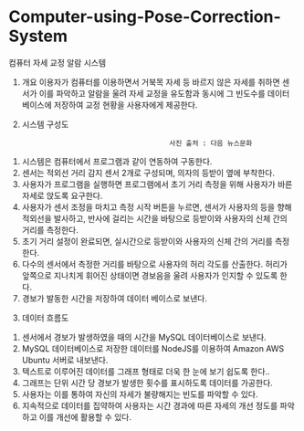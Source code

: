# Computer-using-Pose-Correction-System

컴퓨터 자세 교정 알람 시스템
1. 개요
이용자가 컴퓨터를 이용하면서 거북목 자세 등 바르지 않은 자세를 취하면 센서가 이를 파악하고 알람을 울려 자세 교정을 유도함과 동시에 그 빈도수를 데이터베이스에 저장하여 교정 현황을 사용자에게 제공한다.

2. 시스템 구성도
 
                                           사진 출처 : 다음 뉴스문화
 1) 시스템은 컴퓨터에서 프로그램과 같이 연동하여 구동한다.
 2) 센서는 적외선 거리 감지 센서 2개로 구성되며, 의자의 등받이 옆에 부착한다.
 3) 사용자가 프로그램을 실행하면 프로그램에서 초기 거리 측정을 위해 사용자가 바른 자세로 앉도록 요구한다.
 4) 사용자가 센서 조정을 마치고 측정 시작 버튼을 누르면, 센서가 사용자의 등을 향해 적외선을 발사하고, 반사에 걸리는 시간을 바탕으로 등받이와 사용자의 신체 간의 거리를 측정한다.
 5) 초기 거리 설정이 완료되면, 실시간으로 등받이와 사용자의 신체 간의 거리를 측정한다.
 6) 다수의 센서에서 측정한 거리를 바탕으로 사용자의 허리 각도를 산출한다. 허리가 앞쪽으로 지나치게 휘어진 상태이면 경보음을 울려 사용자가 인지할 수 있도록 한다.
 7) 경보가 발동한 시간을 저장하여 데이터 베이스로 보낸다.


3. 데이터 흐름도
 
 1) 센서에서 경보가 발생하였을 때의 시간을 MySQL 데이터베이스로 보낸다.
 2) MySQL 데이터베이스로 저장한 데이터를 NodeJS를 이용하여 Amazon AWS Ubuntu 서버로 내보낸다.
 3) 텍스트로 이루어진 데이터를 그래프 형태로 더욱 한 눈에 보기 쉽도록 한다..
 4) 그래프는 단위 시간 당 경보가 발생한 횟수를 표시하도록 데이터를 가공한다.
 5) 사용자는 이를 통하여 자신의 자세가 불량해지는 빈도를 파악할 수 있다.
 6) 지속적으로 데이터를 집약하여 사용자는 시간 경과에 따른 자세의 개선 정도를 파악하고 이를 개선에 활용할 수 있다.
